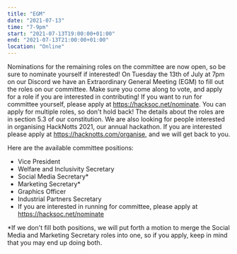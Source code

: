 ```yaml
---
title: "EGM"
date: "2021-07-13"
time: "7-9pm"
start: "2021-07-13T19:00:00+01:00"
end: "2021-07-13T21:00:00+01:00"
location: "Online"
---
```


Nominations for the remaining roles on the committee are now open, so be sure to nominate yourself if interested!
 On Tuesday the 13th of July at 7pm on our Discord we have an Extraordinary General Meeting (EGM) to fill out the roles on our committee. Make sure you come along to vote, and apply for a role if you are interested in contributing!
 If you want to run for committee yourself, please apply at https://hacksoc.net/nominate. You can apply for multiple roles, so don't hold back! The details about the roles are in section 5.3 of our constitution.
 We are also looking for people interested in organising HackNotts 2021, our annual hackathon. If you are interested please apply at https://hacknotts.com/organise, and we will get back to you.
 
 Here are the available committee positions:
 
 + Vice President 
 + Welfare and Inclusivity Secretary 
 + Social Media Secretary* 
 + Marketing Secretary* 
 + Graphics Officer 
 + Industrial Partners Secretary 
 + If you are interested in running for committee, please apply at https://hacksoc.net/nominate
 
 *If we don't fill both positions, we will put forth a motion to merge the Social Media and Marketing Secretary roles into one, so if you apply, keep in mind that you may end up doing both.

